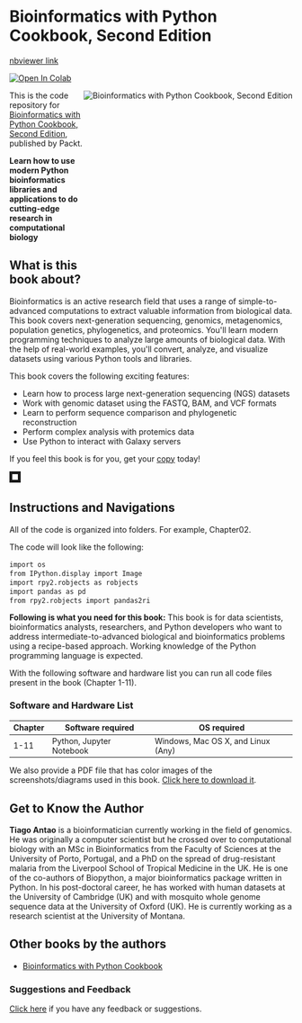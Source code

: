 # Bioinformatics with Python Cookbook, Second Edition

[nbviewer link](https://nbviewer.jupyter.org/github/projetinho-bioinfo/Bioinformatics-with-Python-Cookbook-Second-Edition/tree/master/)

[![Open In Colab](https://colab.research.google.com/assets/colab-badge.svg)](https://colab.research.google.com/github/projetinho-bioinfo/Bioinformatics-with-Python-Cookbook-Second-Edition/blob/master/)


<a href="https://www.packtpub.com/big-data-and-business-intelligence/bioinformatics-python-cookbook-second-edition?utm_source=github&utm_medium=repository&utm_campaign=9781789344691"><img src="https://www.packtpub.com/media/catalog/product/cache/4cdce5a811acc0d2926d7f857dceb83b/b/1/b11164_0.png" alt="Bioinformatics with Python Cookbook, Second Edition" height="300px" align="right"></a>

This is the code repository for [Bioinformatics with Python Cookbook, Second Edition](https://india.packtpub.com/in/big-data-and-business-intelligence/bioinformatics-python-cookbook-second-edition?utm_source=github&utm_medium=repository&utm_campaign=9781789344691), published by Packt.

**Learn how to use modern Python bioinformatics libraries and applications to do cutting-edge research in computational biology**

## What is this book about?
Bioinformatics is an active research field that uses a range of simple-to-advanced computations to extract valuable information from biological data.
This book covers next-generation sequencing, genomics, metagenomics, population genetics, phylogenetics, and proteomics. You'll learn modern programming techniques to analyze large amounts of biological data. With the help of real-world examples, you'll convert, analyze, and visualize datasets using various Python tools and libraries.

This book covers the following exciting features:
* Learn how to process large next-generation sequencing (NGS) datasets
* Work with genomic dataset using the FASTQ, BAM, and VCF formats
* Learn to perform sequence comparison and phylogenetic reconstruction
* Perform complex analysis with protemics data
* Use Python to interact with Galaxy servers

If you feel this book is for you, get your [copy](https://www.amazon.com/dp/10DigitISBN) today!

<a href="https://www.packtpub.com/?utm_source=github&utm_medium=banner&utm_campaign=GitHubBanner"><img src="https://raw.githubusercontent.com/PacktPublishing/GitHub/master/GitHub.png" 
alt="https://www.packtpub.com/" border="5" /></a>


## Instructions and Navigations
All of the code is organized into folders. For example, Chapter02.

The code will look like the following:
```
import os
from IPython.display import Image
import rpy2.robjects as robjects
import pandas as pd
from rpy2.robjects import pandas2ri
```

**Following is what you need for this book:**
	This book is for data scientists, bioinformatics analysts, researchers, and Python developers who want to address intermediate-to-advanced biological and bioinformatics problems using a recipe-based approach. Working knowledge of the Python programming language is expected.

With the following software and hardware list you can run all code files present in the book (Chapter 1-11).

### Software and Hardware List

| Chapter  | Software required                   | OS required                        |
| -------- | ------------------------------------| -----------------------------------|
| 1-11     | Python, Jupyter Notebook            | Windows, Mac OS X, and Linux (Any) |


We also provide a PDF file that has color images of the screenshots/diagrams used in this book. [Click here to download it](https://www.packtpub.com/sites/default/files/downloads/9781789344691_ColorImages.pdf).


## Get to Know the Author
**Tiago Antao**
 is a bioinformatician currently working in the field of genomics. He was
originally a computer scientist but he crossed over to computational biology with an MSc in
Bioinformatics from the Faculty of Sciences at the University of Porto, Portugal, and a PhD
on the spread of drug-resistant malaria from the Liverpool School of Tropical Medicine in
the UK. He is one of the co-authors of Biopython, a major bioinformatics package written in
Python.
In his post-doctoral career, he has worked with human datasets at the University of
Cambridge (UK) and with mosquito whole genome sequence data at the University of
Oxford (UK). He is currently working as a research scientist at the University of Montana.


## Other books by the authors
* [Bioinformatics with Python Cookbook](https://www.packtpub.com/networking-and-servers/mastering-linux-network-administration?utm_source=github&utm_medium=repository&utm_campaign=9781782175117)

### Suggestions and Feedback
[Click here](https://docs.google.com/forms/d/e/1FAIpQLSdy7dATC6QmEL81FIUuymZ0Wy9vH1jHkvpY57OiMeKGqib_Ow/viewform) if you have any feedback or suggestions.
